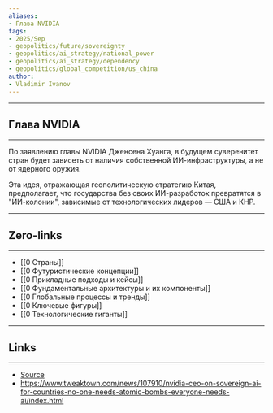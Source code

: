 ```yaml
---
aliases: 
- Глава NVIDIA
tags:
- 2025/Sep
- geopolitics/future/sovereignty
- geopolitics/ai_strategy/national_power
- geopolitics/ai_strategy/dependency
- geopolitics/global_competition/us_china
author:
- Vladimir Ivanov
---
```

-----
## Глава NVIDIA
-----
По заявлению главы NVIDIA Дженсена Хуанга, в будущем суверенитет стран будет зависеть от наличия собственной ИИ-инфраструктуры, а не от ядерного оружия.

Эта идея, отражающая геополитическую стратегию Китая, предполагает, что государства без своих ИИ-разработок превратятся в "ИИ-колонии", зависимые от технологических лидеров — США и КНР.

---
## Zero-links
---
- [[0 Страны]]
- [[0 Футуристические концепции]]
- [[0 Прикладные подходы и кейсы]]
- [[0 Фундаментальные архитектуры и их компоненты]]
- [[0 Глобальные процессы и тренды]]
- [[0 Ключевые фигуры]]
- [[0 Технологические гиганты]]

---
## Links
---
- [Source](https://t.me/turboproject/2201)
-  https://www.tweaktown.com/news/107910/nvidia-ceo-on-sovereign-ai-for-countries-no-one-needs-atomic-bombs-everyone-needs-ai/index.html